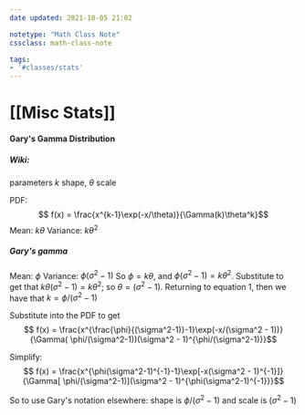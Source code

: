 ```yaml
---
date updated: 2021-10-05 21:02

notetype: "Math Class Note"
cssclass: math-class-note

tags: 
- '#classes/stats'
---
```


# [[Misc Stats]]


#### Gary's Gamma Distribution

##### Wiki:
parameters $k$ shape, $\theta$ scale

PDF: 
$$ f(x) = \frac{x^{k-1}\exp(-x/\theta)}{\Gamma(k)\theta^k}$$
Mean: $k\theta$
Variance: $k\theta^2$

##### Gary's gamma

Mean: $\phi$
Variance: $\phi(\sigma^2-1)$
So $\phi = k\theta$, and $\phi(\sigma^2-1) = k \theta^2$. Substitute to get that $k \theta (\sigma^2-1) = k \theta^2$;  so $\theta = (\sigma^2 - 1)$. Returning to equation 1, then we have that $k = \phi/(\sigma^2-1)$

Substitute into the PDF to get 
$$ f(x) = \frac{x^{\frac{\phi}{(\sigma^2-1)}-1}\exp(-x/(\sigma^2 - 1))}{\Gamma( \phi/(\sigma^2-1))(\sigma^2 - 1)^{\phi/(\sigma^2-1)}}$$

Simplify:
$$ f(x) = \frac{x^{\phi(\sigma^2-1)^{-1}-1}\exp[-x(\sigma^2 - 1)^{-1}]}{\Gamma[ \phi/(\sigma^2-1)](\sigma^2 - 1)^{\phi(\sigma^2-1)^{-1}}}$$

So to use Gary's notation elsewhere: shape is $\phi/(\sigma^2-1)$ and scale is $(\sigma^2 - 1)$

